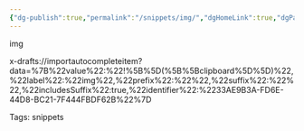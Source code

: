 ```yaml
---
{"dg-publish":true,"permalink":"/snippets/img/","dgHomeLink":true,"dgPassFrontmatter":false}
---
```


img

x-drafts://importautocompleteitem?data=%7B%22value%22:%22!%5B%5D(%5B%5Bclipboard%5D%5D)%22,%22label%22:%22img%22,%22prefix%22:%22%22,%22suffix%22:%22%22,%22includesSuffix%22:true,%22identifier%22:%2233AE9B3A-FD6E-44D8-BC21-7F444FBDF62B%22%7D

Tags:
  snippets